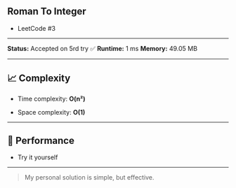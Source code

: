 ## Roman To Integer
- LeetCode #3
---
**Status:** Accepted on 5rd try ✅ 
**Runtime:** 1 ms 
**Memory:** 49.05 MB

---

## 📈 Complexity

- Time complexity: **O(n²)**

- Space complexity: **O(1)**

---

## 🚀 Performance

- Try it yourself

---

> My personal solution is simple, but effective.